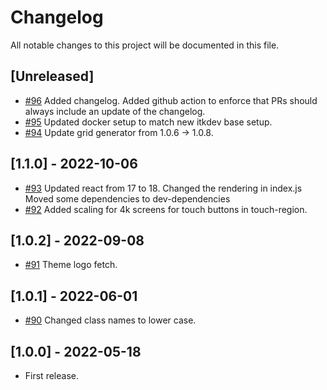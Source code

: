 # Changelog

All notable changes to this project will be documented in this file.

## [Unreleased]

- [#96](https://github.com/os2display/display-client/pull/96)
Added changelog.
Added github action to enforce that PRs should always include an update of the changelog.
- [#95](https://github.com/os2display/display-client/pull/95)
Updated docker setup to match new itkdev base setup.
- [#94](https://github.com/os2display/display-client/pull/94)
Update grid generator from 1.0.6 -> 1.0.8.

## [1.1.0] - 2022-10-06

- [#93](https://github.com/os2display/display-client/pull/93)
Updated react from 17 to 18.
Changed the rendering in index.js
Moved some dependencies to dev-dependencies
- [#92](https://github.com/os2display/display-client/pull/92)
Added scaling for 4k screens for touch buttons in touch-region.

## [1.0.2] - 2022-09-08

- [#91](https://github.com/os2display/display-client/pull/91)
Theme logo fetch.

## [1.0.1] - 2022-06-01

- [#90](https://github.com/os2display/display-client/pull/90)
Changed class names to lower case.

## [1.0.0] - 2022-05-18

- First release.
